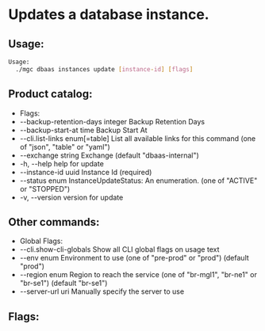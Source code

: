 # Updates a database instance.

## Usage:
```bash
Usage:
  ./mgc dbaas instances update [instance-id] [flags]
```

## Product catalog:
- Flags:
- --backup-retention-days integer   Backup Retention Days
- --backup-start-at time            Backup Start At
- --cli.list-links enum[=table]     List all available links for this command (one of "json", "table" or "yaml")
- --exchange string                 Exchange (default "dbaas-internal")
- -h, --help                            help for update
- --instance-id uuid                Instance Id (required)
- --status enum                     InstanceUpdateStatus: An enumeration. (one of "ACTIVE" or "STOPPED")
- -v, --version                         version for update

## Other commands:
- Global Flags:
- --cli.show-cli-globals   Show all CLI global flags on usage text
- --env enum               Environment to use (one of "pre-prod" or "prod") (default "prod")
- --region enum            Region to reach the service (one of "br-mgl1", "br-ne1" or "br-se1") (default "br-se1")
- --server-url uri         Manually specify the server to use

## Flags:
```bash

```

